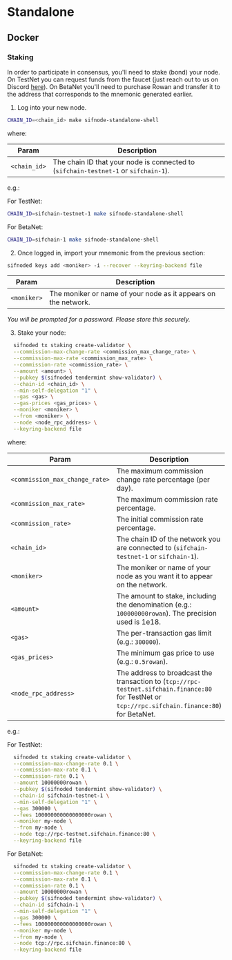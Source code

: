 # Standalone

## Docker

### Staking

In order to participate in consensus, you'll need to stake (bond) your node. On TestNet you can request funds from the faucet (just reach out to us on Discord [here](https://discord.gg/guygbU4a)). On BetaNet you'll need to purchase Rowan and transfer it to the address that corresponds to the mnemonic generated earlier.

1. Log into your new node.

```bash
CHAIN_ID=<chain_id> make sifnode-standalone-shell
```

where:

|Param|Description|
|-----|----------|
|`<chain_id>`|The chain ID that your node is connected to (`sifchain-testnet-1` or `sifchain-1`).|

e.g.:

For TestNet:

```bash
CHAIN_ID=sifchain-testnet-1 make sifnode-standalone-shell
```

For BetaNet:

```bash
CHAIN_ID=sifchain-1 make sifnode-standalone-shell
```

2. Once logged in, import your mnemonic from the previous section:

```bash
sifnoded keys add <moniker> -i --recover --keyring-backend file
```

|Param|Description|
|-----|----------|
|`<moniker>`|The moniker or name of your node as it appears on the network.|

_You will be prompted for a password. Please store this securely._

3. Stake your node:

```bash
  sifnoded tx staking create-validator \
  --commission-max-change-rate <commission_max_change_rate> \
  --commission-max-rate <commission_max_rate> \
  --commission-rate <commission_rate> \
  --amount <amount> \
  --pubkey $(sifnoded tendermint show-validator) \
  --chain-id <chain_id> \
  --min-self-delegation "1" \
  --gas <gas> \
  --gas-prices <gas_prices> \
  --moniker <moniker> \
  --from <moniker> \
  --node <node_rpc_address> \
  --keyring-backend file
```

where:

|Param|Description|
|-----|----------|
|`<commission_max_change_rate>`|The maximum commission change rate percentage (per day).|
|`<commission_max_rate>`|The maximum commission rate percentage.|
|`<commission_rate>`|The initial commission rate percentage.|
|`<chain_id>`|The chain ID of the network you are connected to (`sifchain-testnet-1` or `sifchain-1`).|
|`<moniker>`|The moniker or name of your node as you want it to appear on the network.|
|`<amount>`|The amount to stake, including the denomination (e.g.: `100000000rowan`). The precision used is 1e18.|
|`<gas>`| The per-transaction gas limit (e.g.: `300000`).|
|`<gas_prices>`|The minimum gas price to use  (e.g.: `0.5rowan`).|
|`<node_rpc_address>`|The address to broadcast the transaction to (`tcp://rpc-testnet.sifchain.finance:80` for TestNet or `tcp://rpc.sifchain.finance:80`) for BetaNet.|

e.g.:

For TestNet:

```bash
  sifnoded tx staking create-validator \
  --commission-max-change-rate 0.1 \
  --commission-max-rate 0.1 \
  --commission-rate 0.1 \
  --amount 10000000rowan \
  --pubkey $(sifnoded tendermint show-validator) \
  --chain-id sifchain-testnet-1 \
  --min-self-delegation "1" \
  --gas 300000 \
  --fees 100000000000000000rowan \
  --moniker my-node \
  --from my-node \
  --node tcp://rpc-testnet.sifchain.finance:80 \
  --keyring-backend file
```

For BetaNet:

```bash
  sifnoded tx staking create-validator \
  --commission-max-change-rate 0.1 \
  --commission-max-rate 0.1 \
  --commission-rate 0.1 \
  --amount 10000000rowan \
  --pubkey $(sifnoded tendermint show-validator) \
  --chain-id sifchain-1 \
  --min-self-delegation "1" \
  --gas 300000 \
  --fees 100000000000000000rowan \
  --moniker my-node \
  --from my-node \
  --node tcp://rpc.sifchain.finance:80 \
  --keyring-backend file
```
